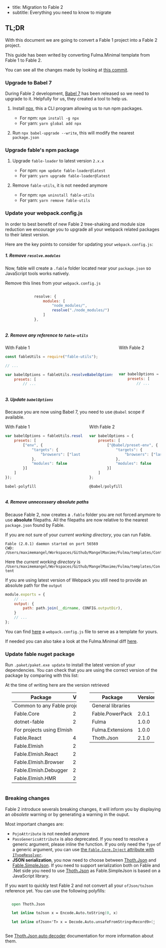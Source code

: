 - title: Migration to Fable 2
- subtitle: Everything you need to know to migrate

## TL;DR

With this document we are going to convert a Fable 1 project into a Fable 2 project.

<div class="message is-info">
<div class="message-body">
This guide has been writed by converting Fulma.Minimal template from Fable 1 to Fable 2.

You can see all the changes made by looking at [this commit](https://github.com/MangelMaxime/Fulma/commit/24c9269fc08eac9c66e774aec4a5fe4132968805).
</div>
</div>

### Upgrade to Babel 7

During Fable 2 development, [Babel 7](https://babeljs.io/blog/2018/08/27/7.0.0) has been released so we need to upgrade to it. Helpfully for us, they created a tool to help us.

1. Install [npx](https://github.com/zkat/npx#readme), this a CLI program allowing us to run npm packages.

    - For npm: `npm install -g npx`
    - For yarn: `yarn global add npx`

2. Run `npx babel-upgrade --write`, this will modify the nearest `package.json`

### Upgrade fable's npm package

1. Upgrade `fable-loader` to latest version `2.x.x`

    - For npm: `npm update fable-loader@latest`
    - For yarn: `yarn upgrade fable-loader@latest`

2. Remove `fable-utils`, it is not needed anymore

    - For npm: `npm uninstall fable-utils`
    - For yarn: `yarn remove fable-utils`


### Update your webpack.config.js

<div class="message is-info">
<div class="message-body">

In order to best benefit of new Fable 2 tree-shaking and module size reduction we encourage you to upgrade all your webpack related packages to their latest version.

</div>
</div>

Here are the key points to consider for updating your `webpack.config.js`:

##### 1. Remove `resolve.modules`

Now, fable will create a `.fable` folder located near your `package.json` so JavaScript tools works natively.

Remove this lines from your `webpack.config.js`

<div class="columns">
<div class="column"></div>
<div class="column is-half">

```js
resolve: {
    modules: [
        "node_modules/",
        resolve("./node_modules/")
    ]
},
```

</div>
<div class="column"></div>
</div>

##### 2. Remove any reference to `fable-utils`

<div class="columns">

<div class="column">
<div class="has-text-centered has-text-weight-semibold">
With Fable 1
</div>

```js
const fableUtils = require("fable-utils");

// ...

var babelOptions = fableUtils.resolveBabelOptions({
    presets: [
        // ...
```

</div>

<div class="column">
<div class="has-text-centered has-text-weight-semibold">
With Fable 2
</div>

```js




var babelOptions = {
    presets: [
        // ...
```

</div>

</div>


##### 3. Update `babelOptions`

Because you are now using Babel 7, you need to use `@babel` scope if available.

<div class="columns">

<div class="column">
<div class="has-text-centered has-text-weight-semibold">
With Fable 1
</div>

```js
var babelOptions = fableUtils.resolveBabelOptions({
    presets: [
        ["env", {
            "targets": {
                "browsers": ["last 2 versions"]
            },
            "modules": false
        }]
    ]
});
```

```js
babel-polyfill
```

</div>

<div class="column">
<div class="has-text-centered has-text-weight-semibold">
With Fable 2
</div>

```js
var babelOptions = {
    presets: [
        ["@babel/preset-env", {
            "targets": {
                "browsers": ["last 2 versions"]
            },
            "modules": false
        }]
    ]
};
```

```js
@babel/polyfill
```

</div>

</div>

##### 4. Remove unnecessary absolute paths

Because Fable 2, now creates a `.fable` folder you are not forced anymore to use **absolute** filepaths. All the filepaths are now relative to the nearest `package.json` found by Fable.

<div class="message is-info">
<div class="message-body">

If you are not sure of your *current working directory*, you can run Fable.

```
Fable (2.0.1) daemon started on port 56569
CWD: /Users/maximemangel/Workspaces/Github/MangelMaxime/Fulma/templates/Content
```

Here the *current working directory* is `/Users/maximemangel/Workspaces/Github/MangelMaxime/Fulma/templates/Content`

</div>
</div>

<div class="message is-warning">
<div class="message-body">

If you are using latest version of Webpack you still need to provide an absolute path for the `output`


```js
module.exports = {
    // ...
    output: {
        path: path.join(__dirname, CONFIG.outputDir),
    }
    // ...
};
```
</div>
</div>


You can find [here](https://github.com/fable-compiler/webpack-config-template/blob/master/webpack.config.js) a `webpack.config.js` file to serve as a template for yours.

If needed you can also take a look at the Fulma.Minimal diff [here](https://github.com/MangelMaxime/Fulma/commit/24c9269fc08eac9c66e774aec4a5fe4132968805#diff-b81ec06774f7dfd70d0cac66cf146951).

### Update fable nuget package

Run `.paket/paket.exe update` to install the latest version of your dependencies. You can check that you are using the correct version of the package by comparing with this list:

<div class="has-text-centered has-text-italic">
At the time of writing here are the version retrieved
</div>

<div class="columns">
<div class="column"></div>
<div class="column">

<table class="table is-hoverable is-striped" style="min-width: 300px">
<thead>
<tr>
<th> Package </th>
<th> Version </th>
</tr>
</thead>
<tbody>

<tr class="has-background-grey-lighter">
    <td class="has-text-centered" colspan="2"> Common to any Fable project </td>
</tr>

<tr>
    <td>Fable.Core</td>
    <td> 2.0.0</td>
</tr>
<tr>
    <td>dotnet-fable</td>
    <td> 2.0.1</td>
</tr>

<tr class="has-background-grey-lighter">
<td class="has-text-centered" <td colspan="2"> For projects using Elmish </td>
</tr>

<tr>
    <td> Fable.React </td>
    <td> 4.0.1 </td>
</tr>
<tr>
    <td> Fable.Elmish </td>
    <td> 2.0.0 </td>
</tr>
<tr>
    <td> Fable.Elmish.React </td>
    <td> 2.0.0 </td>
</tr>
<tr>
    <td> Fable.Elmish.Browser </td>
    <td> 2.0.0 </td>
</tr>
<tr>
    <td> Fable.Elmish.Debugger </td>
    <td> 2.0.0 </td>
</tr>
<tr>
    <td> Fable.Elmish.HMR </td>
    <td> 2.0.0 </td>
</tr>

</tbody>
</thead>
</table>

</div>

<div class="column is-1-desktop"></div>

<div class="column">

<table class="table is-hoverable is-striped" style="min-width: 300px">
<thead>
<tr>
<th> Package </th>
<th> Version </th>
</tr>
</thead>

<tbody>

<tr class="has-background-grey-lighter">
    <td class="has-text-centered" colspan="2"> General libraries </td>
</tr>

<tr>
    <td> Fable.PowerPack </td>
    <td> 2.0.1 </td>
</tr>
<tr>
    <td> Fulma </td>
    <td> 1.0.0 </td>
</tr>
<tr>
    <td> Fulma.Extensions </td>
    <td> 1.0.0 </td>
</tr>
<tr>
    <td> Thoth.Json </td>
    <td> 2.1.0 </td>
</tr>

</tbody>
</thead>
</table>

</div>
<div class="column"></div>
</div>

### Breaking changes

Fable 2 introduce severals breaking changes, it will inform you by displaying an *obsolete* warning or by generating a warning in the ouput.


Most important changes are:

- `PojoAttribute` is not needed anymore
- `PassGenericsAttribute` is also deprecated. If you need to resolve a generic argument, please inline the function. If you only need the `Type` of a generic argument, you can use [the `Fable.Core.Inject` attribute with `ITypeResolver`](https://github.com/fable-compiler/Fable/blob/d0f09bb74524c03d200249ea12906e426e170b44/tests/Main/ReflectionTests.fs#L402-L405).
- **JSON serialization**, you now need to choose between [Thoth.Json](https://mangelmaxime.github.io/Thoth/json/v2/decode.html) and [Fable.SimpleJson](https://github.com/Zaid-Ajaj/Fable.SimpleJson/). If you need to support serialization both on Fable and .Net side you need to use [Thoth.Json](https://mangelmaxime.github.io/Thoth/json/v2/net.html) as Fable.SimpleJson is based on a JavaScript library.

If you want to quickly test Fable 2 and not convert all your `ofJson/toJson` reference yet. You can use the following polyfills:

<div class="columns">
<div class="column"></div>
<div class="column">

```fsharp
open Thoth.Json

let inline toJson x = Encode.Auto.toString(0, x)

let inline ofJson<'T> x = Decode.Auto.unsafeFromString<Record9>(json)
```

</div>
<div class="column"></div>
</div>

See [Thoth.Json auto decoder](https://mangelmaxime.github.io/Thoth/json/v2/decode.html#auto-decoder) documentation for more information about them.
